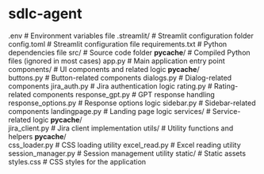 # sdlc-agent

.env                     # Environment variables file
.streamlit/              # Streamlit configuration folder
    config.toml          # Streamlit configuration file
requirements.txt         # Python dependencies file
src/                     # Source code folder
    __pycache__/         # Compiled Python files (ignored in most cases)
    app.py               # Main application entry point
    components/          # UI components and related logic
        __pycache__/     
        buttons.py       # Button-related components
        dialogs.py       # Dialog-related components
        jira_auth.py     # Jira authentication logic
        rating.py        # Rating-related components
        response_gpt.py  # GPT response handling
        response_options.py # Response options logic
        sidebar.py       # Sidebar-related components
    landingpage.py       # Landing page logic
    services/            # Service-related logic
        __pycache__/     
        jira_client.py   # Jira client implementation
    utils/               # Utility functions and helpers
        __pycache__/     
        css_loader.py    # CSS loading utility
        excel_read.py    # Excel reading utility
        session_manager.py # Session management utility
static/                  # Static assets
    styles.css           # CSS styles for the application
